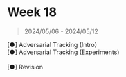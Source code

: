 # Week 18

> 2024/05/06 - 2024/05/12

[●] Adversarial Tracking (Intro)  
[●] Adversarial Tracking (Experiments)  
<br />
[●] Revision  
